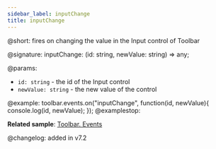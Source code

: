 ```yaml
---
sidebar_label: inputChange
title: inputChange
--- 
```


@short: fires on changing the value in the Input control of Toolbar

@signature: inputChange: (id: string, newValue: string) => any;

@params:
- `id: string` - the id of the Input control
- `newValue: string` - the new value of the control

@example:
toolbar.events.on("inputChange", function(id, newValue){
    console.log(id, newValue);
});
@examplestop:

**Related sample**: [Toolbar. Events](https://snippet.dhtmlx.com/xvak1p5y)

@changelog: added in v7.2